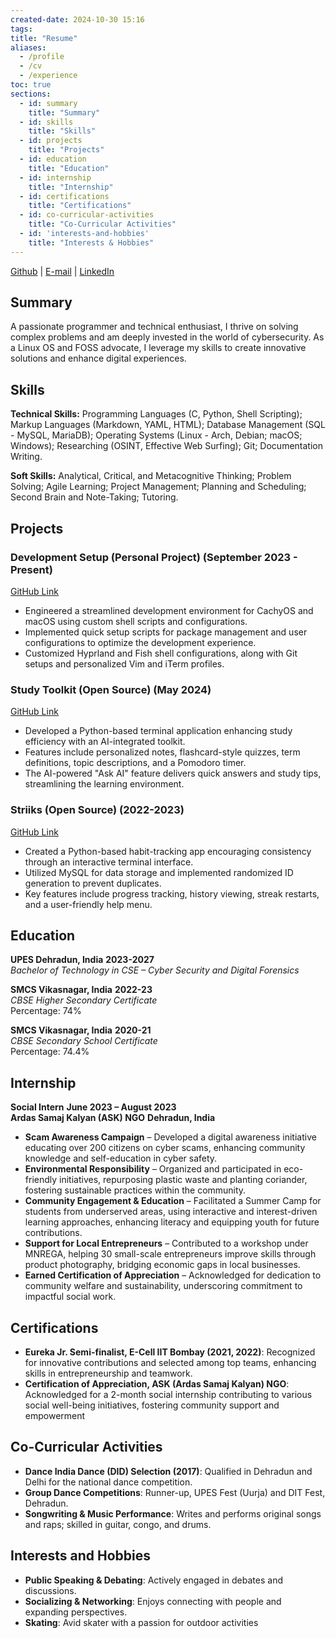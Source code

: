 ```yaml
---
created-date: 2024-10-30 15:16
tags: 
title: "Resume"
aliases:
  - /profile
  - /cv
  - /experience
toc: true
sections:
  - id: summary
    title: "Summary"
  - id: skills
    title: "Skills"
  - id: projects
    title: "Projects"
  - id: education
    title: "Education"
  - id: internship
    title: "Internship"
  - id: certifications
    title: "Certifications"
  - id: co-curricular-activities
    title: "Co-Curricular Activities"
  - id: 'interests-and-hobbies'
    title: "Interests & Hobbies"
---
```


[Github](https://github.com/harshdeepsinghin) | [E-mail](contact@harshdeepsingh.in) | [LinkedIn](https://www.linkedin.com/in/harshdeepsinghin/)

## Summary
A passionate programmer and technical enthusiast, I thrive on solving complex problems and am deeply invested in the world of cybersecurity. As a Linux OS and FOSS advocate, I leverage my skills to create innovative solutions and enhance digital experiences.

## Skills
**Technical Skills:** Programming Languages (C, Python, Shell Scripting); Markup Languages (Markdown, YAML, HTML); Database Management (SQL - MySQL, MariaDB); Operating Systems (Linux - Arch, Debian; macOS; Windows); Researching (OSINT, Effective Web Surfing); Git; Documentation Writing.

**Soft Skills:** Analytical, Critical, and Metacognitive Thinking; Problem Solving; Agile Learning; Project Management; Planning and Scheduling; Second Brain and Note-Taking; Tutoring.
## Projects

### Development Setup (Personal Project) (September 2023 - Present)

[GitHub Link](https://github.com/harshdeepsinghin/dotfiles)

- Engineered a streamlined development environment for CachyOS and macOS using custom shell scripts and configurations.
- Implemented quick setup scripts for package management and user configurations to optimize the development experience.
- Customized Hyprland and Fish shell configurations, along with Git setups and personalized Vim and iTerm profiles.

### Study Toolkit (Open Source) (May 2024)

[GitHub Link](https://github.com/harshdeepsinghin/StudyToolkit)

- Developed a Python-based terminal application enhancing study efficiency with an AI-integrated toolkit.
- Features include personalized notes, flashcard-style quizzes, term definitions, topic descriptions, and a Pomodoro timer.
- The AI-powered "Ask AI" feature delivers quick answers and study tips, streamlining the learning environment.

### Striiks (Open Source) (2022-2023)

[GitHub Link](https://github.com/harshdeepsinghin/Striiks)

- Created a Python-based habit-tracking app encouraging consistency through an interactive terminal interface.
- Utilized MySQL for data storage and implemented randomized ID generation to prevent duplicates.
- Key features include progress tracking, history viewing, streak restarts, and a user-friendly help menu.

## Education

**UPES Dehradun, India** **2023-2027**  
_Bachelor of Technology in CSE – Cyber Security and Digital Forensics_  

**SMCS Vikasnagar, India** **2022-23**  
_CBSE Higher Secondary Certificate_  
Percentage: 74%

**SMCS Vikasnagar, India** **2020-21**  
_CBSE Secondary School Certificate_  
Percentage: 74.4%

## Internship

**Social Intern**							                          **June 2023 – August 2023**  
**Ardas Samaj Kalyan (ASK) NGO**					           **Dehradun, India**  

- **Scam Awareness Campaign** – Developed a digital awareness initiative educating over 200 citizens on cyber scams, enhancing community knowledge and self-education in cyber safety.
- **Environmental Responsibility** – Organized and participated in eco-friendly initiatives, repurposing plastic waste and planting coriander, fostering sustainable practices within the community.
- **Community Engagement & Education** – Facilitated a Summer Camp for students from underserved areas, using interactive and interest-driven learning approaches, enhancing literacy and equipping youth for future contributions.
- **Support for Local Entrepreneurs** – Contributed to a workshop under MNREGA, helping 30 small-scale entrepreneurs improve skills through product photography, bridging economic gaps in local businesses.
- **Earned Certification of Appreciation** – Acknowledged for dedication to community welfare and sustainability, underscoring commitment to impactful social work.



## Certifications
- **Eureka Jr. Semi-finalist, E-Cell IIT Bombay (2021, 2022)**: Recognized for innovative contributions and selected among top teams, enhancing skills in entrepreneurship and teamwork.
- **Certification of Appreciation, ASK (Ardas Samaj Kalyan) NGO**: Acknowledged for a 2-month social internship contributing to various social well-being initiatives, fostering community support and empowerment


## Co-Curricular Activities

- **Dance India Dance (DID) Selection (2017)**: Qualified in Dehradun and Delhi for the national dance competition.
- **Group Dance Competitions**: Runner-up, UPES Fest (Uurja) and DIT Fest, Dehradun.
- **Songwriting & Music Performance**: Writes and performs original songs and raps; skilled in guitar, congo, and drums.

## Interests and Hobbies

- **Public Speaking & Debating**: Actively engaged in debates and discussions.
- **Socializing & Networking**: Enjoys connecting with people and expanding perspectives.
- **Skating**: Avid skater with a passion for outdoor activities
